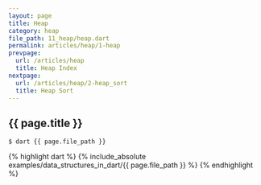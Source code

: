 ```yaml
---
layout: page
title: Heap
category: heap
file_path: 11_heap/heap.dart
permalink: articles/heap/1-heap
prevpage:
  url: /articles/heap
  title: Heap Index
nextpage:
  url: /articles/heap/2-heap_sort
  title: Heap Sort
---
```


## {{ page.title }}

```terminal
$ dart {{ page.file_path }}
```      


{% highlight dart %}
{% include_absolute examples/data_structures_in_dart/{{ page.file_path }} %}
{% endhighlight %}      
